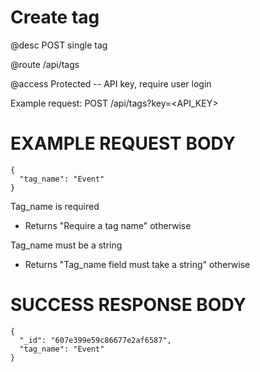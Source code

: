# Create tag
@desc POST single tag

@route /api/tags

@access Protected -- API key, require user login

Example request: POST /api/tags?key=<API_KEY>

# EXAMPLE REQUEST BODY
```
{
  "tag_name": "Event"
}
```

Tag_name is required
- Returns "Require a tag name" otherwise

Tag_name must be a string
- Returns "Tag_name field must take a string" otherwise

# SUCCESS RESPONSE BODY
```
{
  "_id": "607e399e59c86677e2af6587",
  "tag_name": "Event"
}
```